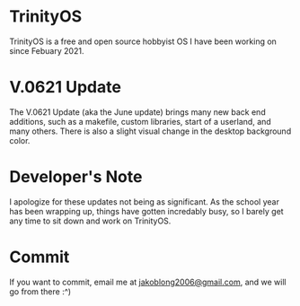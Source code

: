 # TrinityOS
TrinityOS is a free and open source hobbyist OS I have been working on since Febuary 2021.

# V.0621 Update
The V.0621 Update (aka the June update) brings many new back end additions, such as a makefile, custom libraries, start of a userland, and many others. There is also a slight visual change in the desktop background color.

# Developer's Note
I apologize for these updates not being as significant. As the school year has been wrapping up, things have gotten incredably busy, so I barely get any time to sit down and work on TrinityOS.

# Commit
If you want to commit, email me at jakoblong2006@gmail.com, and we will go from there :^)
